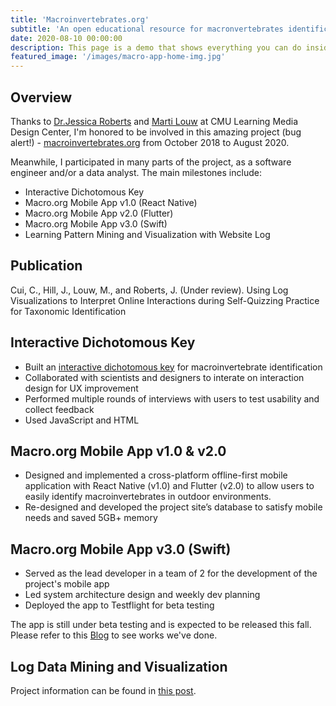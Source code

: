 ```yaml
---
title: 'Macroinvertebrates.org'
subtitle: 'An open educational resource for macronvertebrates identification'
date: 2020-08-10 00:00:00
description: This page is a demo that shows everything you can do inside portfolio and blog posts.
featured_image: '/images/macro-app-home-img.jpg'
---
```


<!-- ![](/images/demo/demo-landscape.jpg) -->

## Overview

Thanks to [Dr.Jessica Roberts](http://jessicaannroberts.com/) and [Marti Louw](https://hcii.cmu.edu/people/marti-louw) at CMU Learning Media Design Center, I'm honored to be involved in this amazing project (bug alert!) - [macroinvertebrates.org](http://macroinvertebrates.org) from October 2018 to August 2020.

Meanwhile, I participated in many parts of the project, as a software engineer and/or a data analyst. The main milestones include:

* Interactive Dichotomous Key
* Macro.org Mobile App v1.0 (React Native)
* Macro.org Mobile App v2.0 (Flutter)
* Macro.org Mobile App v3.0 (Swift)
* Learning Pattern Mining and Visualization with Website Log

## Publication
Cui, C., Hill, J., Louw, M., and Roberts, J. (Under review). Using Log Visualizations to Interpret Online Interactions during Self-Quizzing Practice for Taxonomic Identification

## Interactive Dichotomous Key

* Built an [interactive dichotomous key](http://macroinvertebrates.org/key/) for macroinvertebrate identification
* Collaborated with scientists and designers to interate on interaction design for UX improvement
* Performed multiple rounds of interviews with users to test usability and collect feedback
* Used JavaScript and HTML

## Macro.org Mobile App v1.0 & v2.0 
* Designed and implemented a cross-platform offline-first mobile application with React Native (v1.0) and
Flutter (v2.0) to allow users to easily identify macroinvertebrates in outdoor environments.
* Re-designed and developed the project site’s database to satisfy mobile needs and saved 5GB+ memory

## Macro.org Mobile App v3.0 (Swift)
* Served as the lead developer in a team of 2 for the development of the project's mobile app
* Led system architecture design and weekly dev planning
* Deployed the app to Testflight for beta testing

The app is still under beta testing and is expected to be released this fall. Please refer to this [Blog](https://seetolearn.weebly.com/project-blog) to see works we've done.

## Log Data Mining and Visualization
Project information can be found in [this post](../data-projects/log-data-mining-visualization).

<!-- **Obviously,** we’ve styled up *all the basic* text formatting options [available in markdown](https://github.com/adam-p/markdown-here/wiki/Markdown-Cheatsheet).

You can create lists:

* Simple bulleted lists
* Like this one
* Are cool

And:

1. Numbered lists
2. Like this other one
3. Are great too

You can also add blockquotes, which are shown at a larger width to help break up the layout and draw attention to key parts of your content:

> “Simple can be harder than complex: You have to work hard to get your thinking clean to make it simple. But it’s worth it in the end because once you get there, you can move mountains.”

The theme also supports markdown tables:

| Item                 | Author        | Supports tables? | Price |
|----------------------|---------------|------------------|-------|
| Duet Jekyll Theme    | Jekyll Themes | Yes              | $49   |
| Index Jekyll Theme   | Jekyll Themes | Yes              | $49   |
| Journal Jekyll Theme | Jekyll Themes | Yes              | $49   |

And footnotes[^1], which link to explanations[^2] at the bottom of the page[^3].

[^1]: Beautiful modern, minimal theme design.
[^2]: Powerful features to show off your work.
[^3]: Maintained and supported by the theme developer.

You can throw in some horizontal rules too:

---

### Image galleries

Here's a really neat custom feature we added – galleries:

<div class="gallery" data-columns="3">
	<img src="/images/demo/demo-portrait.jpg">
	<img src="/images/demo/demo-landscape.jpg">
	<img src="/images/demo/demo-square.jpg">
	<img src="/images/demo/demo-landscape-2.jpg">
</div>

Inspired by the Galleries feature from WordPress, we've made it easy to create grid layouts for your images. Just use a bit of simple HTML in your post to create a masonry grid image layout:

```html
<div class="gallery" data-columns="3">
    <img src="/images/demo/demo-portrait.jpg">
    <img src="/images/demo/demo-landscape.jpg">
    <img src="/images/demo/demo-square.jpg">
    <img src="/images/demo/demo-landscape-2.jpg">
</div>
```

*See what we did there? Code and syntax highlighting is built-in too!*

Change the number inside the 'columns' setting to create different types of gallery for all kinds of purposes. You can even click on each image to seamlessly enlarge it on the page.

---

### Image carousels

Here's another gallery with only one column, which creates a carousel slide-show instead.

A nice little feature: the carousel only advances when it is in view, so your visitors won't scroll down to find it half way through your images.

<div class="gallery" data-columns="1">
	<img src="/images/demo/demo-landscape.jpg">
	<img src="/images/demo/demo-landscape-2.jpg">
</div>

### What about videos?

Videos are an awesome way to show off your work in a more engaging and personal way, and we’ve made sure they work great on our themes. Just paste an embed code from YouTube or Vimeo, and the theme makes sure it displays perfectly:

<iframe src="https://player.vimeo.com/video/148003889" width="640" height="360" frameborder="0" allowfullscreen></iframe>

---

## Pretty cool, huh?

We've packed this theme with powerful features to show off your work.

Why not put them to use on your new portfolio?

<a href="https://jekyllthemes.io/theme/duet-portfolio-jekyll-theme" class="button button--large">Get This Theme</a> -->